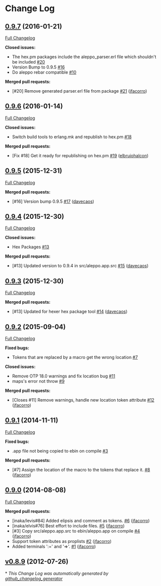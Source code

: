 # Change Log

## [0.9.7](https://github.com/inaka/aleppo/tree/0.9.7) (2016-01-21)

[Full Changelog](https://github.com/inaka/aleppo/compare/0.9.6...0.9.7)

**Closed issues:**

- The hex.pm packages include the aleppo\_parser.erl file which shouldn't be included [\#20](https://github.com/inaka/aleppo/issues/20)
- Version Bump to 0.9.5 [\#16](https://github.com/inaka/aleppo/issues/16)
- Do aleppo rebar compatible [\#10](https://github.com/inaka/aleppo/issues/10)

**Merged pull requests:**

- \[\#20\] Remove generated parser.erl file from package [\#21](https://github.com/inaka/aleppo/pull/21) ([jfacorro](https://github.com/jfacorro))

## [0.9.6](https://github.com/inaka/aleppo/tree/0.9.6) (2016-01-14)
[Full Changelog](https://github.com/inaka/aleppo/compare/0.9.5...0.9.6)

**Closed issues:**

- Switch build tools to erlang.mk and republish to hex.pm [\#18](https://github.com/inaka/aleppo/issues/18)

**Merged pull requests:**

- \[Fix \#18\] Get it ready for republishing on hex.pm [\#19](https://github.com/inaka/aleppo/pull/19) ([elbrujohalcon](https://github.com/elbrujohalcon))

## [0.9.5](https://github.com/inaka/aleppo/tree/0.9.5) (2015-12-31)
[Full Changelog](https://github.com/inaka/aleppo/compare/0.9.4...0.9.5)

**Merged pull requests:**

- \[\#16\] Version bump 0.9.5 [\#17](https://github.com/inaka/aleppo/pull/17) ([davecaos](https://github.com/davecaos))

## [0.9.4](https://github.com/inaka/aleppo/tree/0.9.4) (2015-12-30)
[Full Changelog](https://github.com/inaka/aleppo/compare/0.9.3...0.9.4)

**Closed issues:**

- Hex Packages [\#13](https://github.com/inaka/aleppo/issues/13)

**Merged pull requests:**

- \[\#13\] Updated version to 0.9.4 in src/aleppo.app.src [\#15](https://github.com/inaka/aleppo/pull/15) ([davecaos](https://github.com/davecaos))

## [0.9.3](https://github.com/inaka/aleppo/tree/0.9.3) (2015-12-30)
[Full Changelog](https://github.com/inaka/aleppo/compare/0.9.2...0.9.3)

**Merged pull requests:**

- \[\#13\] Updated for hexer hex package tool [\#14](https://github.com/inaka/aleppo/pull/14) ([davecaos](https://github.com/davecaos))

## [0.9.2](https://github.com/inaka/aleppo/tree/0.9.2) (2015-09-04)
[Full Changelog](https://github.com/inaka/aleppo/compare/0.9.1...0.9.2)

**Fixed bugs:**

- Tokens that are replaced by a macro get the wrong location [\#7](https://github.com/inaka/aleppo/issues/7)

**Closed issues:**

- Remove OTP 18.0 warnings and fix location bug [\#11](https://github.com/inaka/aleppo/issues/11)
- maps's error not throw [\#9](https://github.com/inaka/aleppo/issues/9)

**Merged pull requests:**

- \[Closes \#11\] Remove warnings, handle new location token attribute [\#12](https://github.com/inaka/aleppo/pull/12) ([jfacorro](https://github.com/jfacorro))

## [0.9.1](https://github.com/inaka/aleppo/tree/0.9.1) (2014-11-11)
[Full Changelog](https://github.com/inaka/aleppo/compare/0.9.0...0.9.1)

**Fixed bugs:**

- .app file not being copied to ebin on compile    [\#3](https://github.com/inaka/aleppo/issues/3)

**Merged pull requests:**

- \[\#7\] Assign the location of the macro to the tokens that replace it. [\#8](https://github.com/inaka/aleppo/pull/8) ([jfacorro](https://github.com/jfacorro))

## [0.9.0](https://github.com/inaka/aleppo/tree/0.9.0) (2014-08-08)
[Full Changelog](https://github.com/inaka/aleppo/compare/v0.8.9...0.9.0)

**Merged pull requests:**

- \[inaka/levis\#84\] Added elipsis and comment as tokens. [\#6](https://github.com/inaka/aleppo/pull/6) ([jfacorro](https://github.com/jfacorro))
- \[inaka/elvis\#76\] Best effort to include files. [\#5](https://github.com/inaka/aleppo/pull/5) ([jfacorro](https://github.com/jfacorro))
- \[\#3\] Copy src/aleppo.app.src to ebin/aleppo.app on compile [\#4](https://github.com/inaka/aleppo/pull/4) ([jfacorro](https://github.com/jfacorro))
- Support token attributes as proplists [\#2](https://github.com/inaka/aleppo/pull/2) ([jfacorro](https://github.com/jfacorro))
- Added terminals ':=' and '=\>'. [\#1](https://github.com/inaka/aleppo/pull/1) ([jfacorro](https://github.com/jfacorro))

## [v0.8.9](https://github.com/inaka/aleppo/tree/v0.8.9) (2012-07-26)


\* *This Change Log was automatically generated by [github_changelog_generator](https://github.com/skywinder/Github-Changelog-Generator)*
